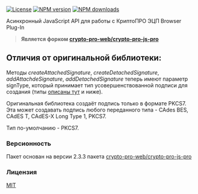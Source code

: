[![License][license-image]][license-url]
[![NPM version][npm-version-image]][npm-url]
[![NPM downloads][npm-downloads-image]][downloads-url]

Асинхронный JavaScript API для работы с КриптоПРО ЭЦП Browser Plug-In

> **Является форком [crypto-pro-web/crypto-pro-js-pro](https://github.com/crypto-pro-web/crypto-pro-js)**

## Отличия от оригинальной библиотеки:

Методы *createAttachedSignature*, *createDetachedSignature*, *addAttachdeSignature*, *addDetachedSignature* теперь имеют параметр signType, который принимает тип усовершенствованной подписи для создания (типы [описаны тут](https://docs.cryptopro.ru/cades/reference/cadescom/cadescom_enum/cadescom_cades_type) и ниже).

Оригинальная библиотека создаёт подпись только в формате PKCS7. Эта может создавать подпись любого переданного типа - CAdes BES, CAdES T, CAdES-X Long Type 1, PKCS7.

Тип по-умолчанию - PKCS7.

### Версионность

Пакет основан на версии 2.3.3 пакета [crypto-pro-web/crypto-pro-js-pro](https://github.com/crypto-pro-web/crypto-pro-js)


<a name="lisense"></a>
### Лицензия
[MIT](/LICENSE)

[license-url]: /LICENSE
[license-image]: https://img.shields.io/github/license/webmasterskaya/crypto-pro-js
[npm-url]: https://npmjs.org/package/crypto-pro-js
[npm-version-image]: https://img.shields.io/npm/v/crypto-pro-js.svg?style=flat
[npm-downloads-image]: https://img.shields.io/npm/dm/crypto-pro-js.svg?style=flat
[downloads-url]: https://npmcharts.com/compare/crypto-pro-js?minimal=true